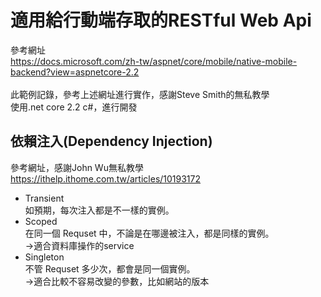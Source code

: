 # 適用給行動端存取的RESTful Web Api
參考網址<br>
https://docs.microsoft.com/zh-tw/aspnet/core/mobile/native-mobile-backend?view=aspnetcore-2.2<br><br>
此範例記錄，參考上述網址進行實作，感謝Steve Smith的無私教學<br>
使用.net core 2.2 c#，進行開發


## 依賴注入(Dependency Injection)

參考網址，感謝John Wu無私教學<br>
https://ithelp.ithome.com.tw/articles/10193172<br>
* Transient<br>
如預期，每次注入都是不一樣的實例。<br>
* Scoped<br>
在同一個 Requset 中，不論是在哪邊被注入，都是同樣的實例。<br>
->適合資料庫操作的service<br>
* Singleton<br>
不管 Requset 多少次，都會是同一個實例。<br>
->適合比較不容易改變的參數，比如網站的版本<br>
